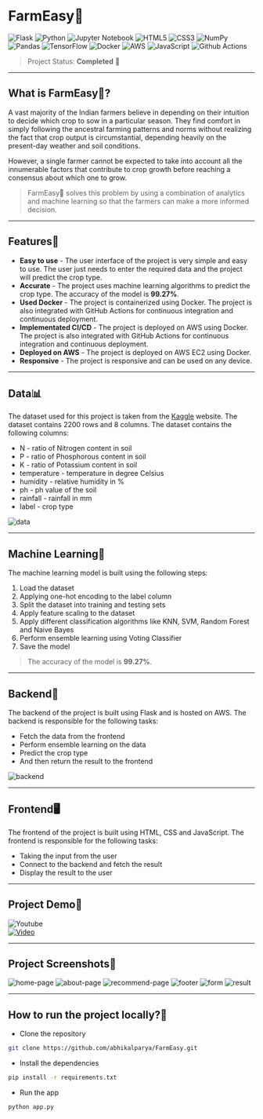# FarmEasy🌾

![Flask](https://img.shields.io/badge/flask-%23000.svg?style=for-the-badge&logo=flask&logoColor=white)
![Python](https://img.shields.io/badge/python-3670A0?style=for-the-badge&logo=python&logoColor=ffdd54)
![Jupyter Notebook](https://img.shields.io/badge/jupyter-%23FA0F00.svg?style=for-the-badge&logo=jupyter&logoColor=white)
![HTML5](https://img.shields.io/badge/html5-%23E34F26.svg?style=for-the-badge&logo=html5&logoColor=white)
![CSS3](https://img.shields.io/badge/css3-%231572B6.svg?style=for-the-badge&logo=css3&logoColor=white)
![NumPy](https://img.shields.io/badge/numpy-%23013243.svg?style=for-the-badge&logo=numpy&logoColor=white)
![Pandas](https://img.shields.io/badge/pandas-%23150458.svg?style=for-the-badge&logo=pandas&logoColor=white)
![TensorFlow](https://img.shields.io/badge/TensorFlow-%23FF6F00.svg?style=for-the-badge&logo=TensorFlow&logoColor=white)
![Docker](https://img.shields.io/badge/docker-%230db7ed.svg?style=for-the-badge&logo=docker&logoColor=white)
![AWS](https://img.shields.io/badge/AWS-%23FF9900.svg?style=for-the-badge&logo=amazon-aws&logoColor=white)
![JavaScript](	https://img.shields.io/badge/JavaScript-F7DF1E?style=for-the-badge&logo=javascript&logoColor=black)
![Github Actions](https://img.shields.io/badge/GitHub_Actions-2088FF?style=for-the-badge&logo=github-actions&logoColor=white)

> Project Status: **Completed** 🎉


---

## What is FarmEasy🌾?
A vast majority of the Indian farmers believe in depending on their intuition to decide which crop to sow in a particular season. They find comfort in simply following the ancestral farming patterns and norms without realizing the fact that crop output is circumstantial, depending heavily on the present-day weather and soil conditions.

However, a single farmer cannot be expected to take into account all the innumerable factors that contribute to crop growth before reaching a consensus about which one to grow.

> FarmEasy🌾 solves this problem by using a combination of analytics and machine learning so that the farmers can make a more informed decision.

---

## Features🔮
- **Easy to use** - The user interface of the project is very simple and easy to use. The user just needs to enter the required data and the project will predict the crop type.
- **Accurate** - The project uses machine learning algorithms to predict the crop type. The accuracy of the model is **99.27%**.
- **Used Docker** - The project is containerized using Docker. The project is also integrated with GitHub Actions for continuous integration and continuous deployment.
- **Implementated CI/CD** - The project is deployed on AWS using Docker. The project is also integrated with GitHub Actions for continuous integration and continuous deployment.
- **Deployed on AWS** - The project is deployed on AWS EC2 using Docker.
- **Responsive** - The project is responsive and can be used on any device.

---

## Data📊
The dataset used for this project is taken from the [Kaggle](https://www.kaggle.com/atharvaingle/crop-recommendation-dataset) website. The dataset contains 2200 rows and 8 columns. The dataset contains the following columns:
- N - ratio of Nitrogen content in soil
- P - ratio of Phosphorous content in soil
- K - ratio of Potassium content in soil
- temperature - temperature in degree Celsius
- humidity - relative humidity in %
- ph - ph value of the soil
- rainfall - rainfall in mm
- label - crop type

![data](https://user-images.githubusercontent.com/81465377/210740507-3402380e-16b6-42d0-8231-675167f5b4c6.PNG)

---

## Machine Learning🤖

The machine learning model is built using the following steps:
1. Load the dataset
2. Applying one-hot encoding to the label column
3. Split the dataset into training and testing sets
4. Apply feature scaling to the dataset
5. Apply different classification algorithms like KNN, SVM, Random Forest and Naive Bayes
6. Perform ensemble learning using Voting Classifier 
7. Save the model

> The accuracy of the model is **99.27%**.

---

## Backend🔧
The backend of the project is built using Flask and is hosted on AWS. The backend is responsible for the following tasks:
- Fetch the data from the frontend
- Perform ensemble learning on the data
- Predict the crop type
- And then return the result to the frontend

![backend](https://user-images.githubusercontent.com/81465377/210936962-3e9106ae-f798-4e9b-84fb-6476b2d1b054.png)

---

## Frontend🖥️
The frontend of the project is built using HTML, CSS and JavaScript. The frontend is responsible for the following tasks:
- Taking the input from the user
- Connect to the backend and fetch the result
- Display the result to the user

---

## Project Demo🎥
![Youtube](https://img.shields.io/badge/YouTube-FF0000?style=for-the-badge&logo=youtube&logoColor=white) <br>
[![Video](https://img.youtube.com/vi/l0T5REBvfcI/0.jpg)](https://www.youtube.com/watch?v=l0T5REBvfcI)

---

## Project Screenshots📸
![home-page](https://user-images.githubusercontent.com/81465377/213855553-b2ae624c-f119-494b-bc3c-298629a0fe3d.jpg)
![about-page](https://user-images.githubusercontent.com/81465377/213855752-e3494c73-3b32-49af-8f45-48f125d4d2c9.jpg)
![recommend-page](https://user-images.githubusercontent.com/81465377/213855965-f7358239-ee57-426f-b976-8b797ec3c615.jpg)
![footer](https://user-images.githubusercontent.com/81465377/213856165-318753d7-8ef5-48f2-8ad1-6ae85ab6afbd.jpg)
![form](https://user-images.githubusercontent.com/81465377/213856444-3389c0e8-0f05-4652-9530-55bd8f2dbb5f.jpg)
![result](https://user-images.githubusercontent.com/81465377/213856637-f5398f09-ac09-4b63-946a-21d670b5b660.jpg)

---

## How to run the project locally?🤔
- Clone the repository
```bash
git clone https://github.com/abhikalparya/FarmEasy.git
```
- Install the dependencies
```bash
pip install -r requirements.txt
```
- Run the app
```bash
python app.py
```

